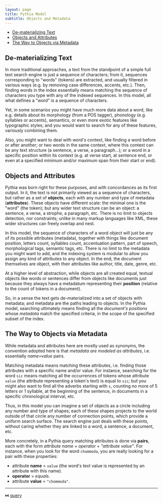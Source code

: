 ```yaml
---
layout: page
title: Pythia Model
subtitle: Objects and Metadata
---
```


- [De-materializing Text](#de-materializing-text)
- [Objects and Attributes](#objects-and-attributes)
- [The Way to Objects via Metadata](#the-way-to-objects-via-metadata)

## De-materializing Text

In more traditional approaches, a text from the standpoint of a simple full text search engine is just a sequence of characters; from it, sequences corresponding to "words" (tokens) are extracted, and usually filtered in various ways (e.g. by removing case differences, accents, etc.). Then, finding words in the index essentially means matching the sequence of characters you type with any of the indexed sequences. In this model, all what defines a "word" is a sequence of characters.

Yet, in some scenarios you might have much more data about a word, like e.g. details about its morphology (from a POS tagger), phonology (e.g. syllables or accents), semantics, or even more exotic features like typographic styles; and you would want to search for any of these features, variously combining them.

Also, you might want to deal with word's context, like finding a word before or after another; or two words in the same context, where this context can be any text structure (a sentence, a verse, a paragraph...); or a word in a specific position within its context (e.g. at verse start, at sentence end, or even at a specified minimum and/or maximum span from their start or end).

## Objects and Attributes

Pythia was born right for these purposes, and with concordances as its first output. In it, the text is not primarily viewed as a sequence of characters, but rather as a set of **objects**, each with any number and type of metadata (**attributes**). These objects have different scale: the minimal one is the "word" (the token); but any wider text structure can be an object: a sentence, a verse, a strophe, a paragraph, etc. There is no limit to objects detection, nor constraints; unlike in many markup languages like XML, these wider structures can freely overlap and nest.

In this model, the sequence of characters of a word object will just be any of its possible attributes (metadata), together with things like document position, letters count, syllables count, accentuation pattern, part of speech, morphological tags, semantic tags, etc. There is no limit to the metadata you might want to add, and the indexing system is modular to allow you assign any kind of attributes to any object. In the end, the document themselves are object, with their attributes like author, title, date, genre, etc.

At a higher level of abstraction, while objects are all created equal, textual objects like words or sentences differ from objects like documents just because they always have a metadatum representing their **position** (relative to the count of tokens in a document).

So, in a sense the text gets de-materialized into a set of objects with metadata; and metadata are the paths leading to objects. In the Pythia model, searching ultimately means finding all the _document's positions_ whose _metadata_ match the specified criteria, in the scope of the specified subset of the index.

## The Way to Objects via Metadata

While metadata and attributes here are mostly used as synonyms, the convention adopted here is that _metadata are modeled as attributes_, i.e. essentially _name=value_ pairs.

Matching metadata means matching these attributes, i.e. finding those attributes with a specific name and/or value. For instance, searching for the word `sic` means matching all the occurrences of tokens whose attribute `value` (the attribute representing a token's text) is equal to `sic`; but you might also want to find all the adverbs starting with `s`, counting no more of 5 letters or 1 syllable, at the beginning of the sentence, in documents in a specific chronological interval, etc.

Thus, in this model you can imagine a set of objects as a circle including any number and type of shapes; each of these shapes projects to the world outside of that circle any number of connection points, which provide a uniform search surface. The search engine just deals with these points, without caring whether they are linked to a word, a sentence, a document, etc.

More concretely, in a Pythia query matching attributes is done via **pairs**, each with the form _attribute name + operator + "attribute value"_. For instance, when you look for the word `chommoda`, you are really looking for a pair with these properties:

- attribute **name** = `value` (the word's text value is represented by an attribute with this name).
- **operator** = _equals_.
- attribute **value** = `"chommoda"`.

---

⏭️ [query](query.md)
